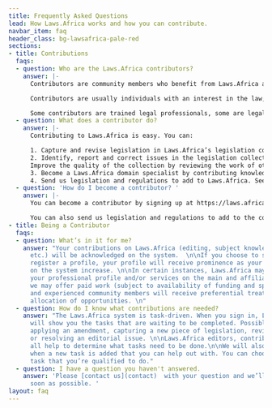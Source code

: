 ```yaml
---
title: Frequently Asked Questions
lead: How Laws.Africa works and how you can contribute.
navbar_item: faq
header_class: bg-lawsafrica-pale-red
sections:
- title: Contributions
  faqs:
  - question: Who are the Laws.Africa contributors?
    answer: |-
      Contributors are community members who benefit from Laws.Africa and have chosen to contribute some of their time or resources to help grow and maintain the Laws.Africa legislation collection. In turn, contributors benefit from the broad collection of legislation available through Laws.Africa.

      Contributors are usually individuals with an interest in the law, and anyone can become a contributor.

      Some contributors are trained legal professionals, some are legal editors who have been working with legislation for many years, while others are open data advocates that believe in the power of free access to law.
  - question: What does a contributor do?
    answer: |-
      Contributing to Laws.Africa is easy. You can:

      1. Capture and revise legislation in Laws.Africa’s legislation collection.
      2. Identify, report and correct issues in the legislation collection.
      Improve the quality of the collection by reviewing the work of other contributors.
      3. Become a Laws.Africa domain specialist by contributing knowledge and legislative updates in subject-matter collections, such as the Environment or Health.
      4. Send us legislation and regulations to add to Laws.Africa. See How to send legislation for information on how.
  - question: 'How do I become a contributor? '
    answer: |-
      You can become a contributor by signing up at https://laws.africa/contribute. We’ll help you learn what you need to know and get you started.

      You can also send us legislation and regulations to add to the collection. See How to send legislation for information on how. We will get in touch with you to process your contribution.
- title: Being a Contributor
  faqs:
  - question: What’s in it for me?
    answer: "Your contributions on Laws.Africa (editing, subject knowledge management,
      etc.) will be acknowledged on the system.  \n\nIf you choose to sign up and
      register a profile, your profile will receive prominence as your contributions
      on the system increase. \n\nIn certain instances, Laws.Africa may offer to advertise
      your professional profile and/or services on the main and affiliate sites. \n\nSometimes,
      we may offer paid work (subject to availability of funding and special projects)
      and experienced community members will receive preferential treatment in the
      allocation of opportunities. \n"
  - question: How do I know what contributions are needed?
    answer: "The Laws.Africa system is task-driven. When you sign in, Laws.Africa
      will show you the tasks that are waiting to be completed. Possible tasks include
      applying an amendment, capturing a new piece of legislation, reviewing a contribution,
      or resolving an editorial issue. \n\nLaws.Africa editors, contributors and partners
      all help to determine what tasks need to be done.\n\nWe will also email you
      when a new task is added that you can help out with. You can choose to do any
      task that you’re qualified to do."
  - question: I have a question you haven't answered.
    answer: 'Please [contact us](contact)  with your question and we’ll respond as
      soon as possible. '
layout: faq
---
```


